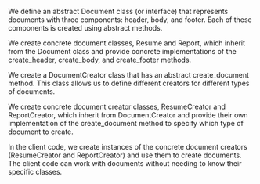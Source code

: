 We define an abstract Document class (or interface) that represents documents with three components: header, body, and footer. Each of these components is created using abstract methods.

We create concrete document classes, Resume and Report, which inherit from the Document class and provide concrete implementations of the create_header, create_body, and create_footer methods.

We create a DocumentCreator class that has an abstract create_document method. This class allows us to define different creators for different types of documents.

We create concrete document creator classes, ResumeCreator and ReportCreator, which inherit from DocumentCreator and provide their own implementation of the create_document method to specify which type of document to create.

In the client code, we create instances of the concrete document creators (ResumeCreator and ReportCreator) and use them to create documents. The client code can work with documents without needing to know their specific classes.